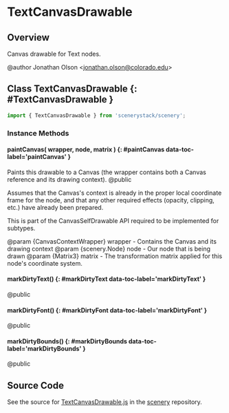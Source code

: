 # TextCanvasDrawable

## Overview

Canvas drawable for Text nodes.

@author Jonathan Olson &lt;jonathan.olson@colorado.edu&gt;

## Class TextCanvasDrawable {: #TextCanvasDrawable }


```js
import { TextCanvasDrawable } from 'scenerystack/scenery';
```
### Instance Methods

#### paintCanvas( wrapper, node, matrix ) {: #paintCanvas data-toc-label='paintCanvas' }

Paints this drawable to a Canvas (the wrapper contains both a Canvas reference and its drawing context).
@public

Assumes that the Canvas's context is already in the proper local coordinate frame for the node, and that any
other required effects (opacity, clipping, etc.) have already been prepared.

This is part of the CanvasSelfDrawable API required to be implemented for subtypes.

@param {CanvasContextWrapper} wrapper - Contains the Canvas and its drawing context
@param {scenery.Node} node - Our node that is being drawn
@param {Matrix3} matrix - The transformation matrix applied for this node's coordinate system.

#### markDirtyText() {: #markDirtyText data-toc-label='markDirtyText' }

@public

#### markDirtyFont() {: #markDirtyFont data-toc-label='markDirtyFont' }

@public

#### markDirtyBounds() {: #markDirtyBounds data-toc-label='markDirtyBounds' }

@public



## Source Code

See the source for [TextCanvasDrawable.js](https://github.com/phetsims/scenery/blob/main/js/display/drawables/TextCanvasDrawable.js) in the [scenery](https://github.com/phetsims/scenery) repository.
